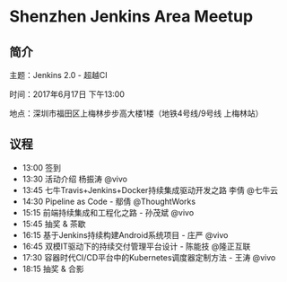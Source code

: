 # Shenzhen Jenkins Area Meetup

## 简介
主题：Jenkins 2.0 - 超越CI

时间：2017年6月17日 下午13:00

地点：深圳市福田区上梅林步步高大楼1楼（地铁4号线/9号线 上梅林站）

## 议程
* 13:00    签到
* 13:30    活动介绍 杨振涛 @vivo 
* 13:45    七牛Travis+Jenkins+Docker持续集成驱动开发之路 李倩 @七牛云 
* 14:30    Pipeline as Code  -  鄢倩 @ThoughtWorks 
* 15:15    前端持续集成和工程化之路 - 孙茂斌 @vivo 
* 15:45    抽奖 & 茶歇
* 16:15    基于Jenkins持续构建Android系统项目  - 庄严 @vivo 
* 16:45    双模IT驱动下的持续交付管理平台设计 - 陈能技 @隆正互联
* 17:30    容器时代CI/CD平台中的Kubernetes调度器定制方法 - 王涛 @vivo
* 18:15    抽奖 & 合影
